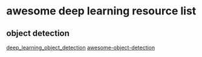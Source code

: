 # awesome deep learning resource list 

## object detection
[deep_learning_object_detection](https://github.com/hoya012/deep_learning_object_detection)
[awesome-object-detection](https://github.com/amusi/awesome-object-detection)
